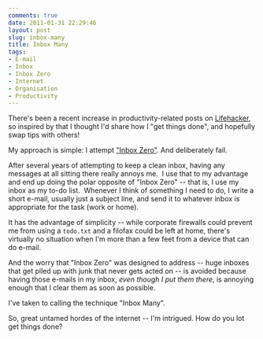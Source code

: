 ```yaml
---
comments: true
date: 2011-01-31 22:29:46
layout: post
slug: inbox-many
title: Inbox Many
tags:
- E-mail
- Inbox
- Inbox Zero
- Internet
- Organisation
- Productivity
---
```


There's been a recent increase in productivity-related posts on [Lifehacker](http://lifehacker.com/), so inspired by that I thought I'd share how I "get things done", and hopefully swap tips with others!

My approach is simple: I attempt ["Inbox Zero"](http://inboxzero.com/inboxzero/).  And deliberately fail.

After several years of attempting to keep a clean inbox, having any messages at all sitting there really annoys me.  I use that to my advantage and end up doing the polar opposite of "Inbox Zero" -- that is, I use my inbox as my to-do list.  Whenever I think of something I need to do, I write a short e-mail, usually just a subject line, and send it to whatever inbox is appropriate for the task (work or home).

It has the advantage of simplicity -- while corporate firewalls could prevent me from using a `todo.txt` and a filofax could be left at home, there's virtually no situation when I'm more than a few feet from a device that can do e-mail.

And the worry that "Inbox Zero" was designed to address -- huge inboxes that get piled up with junk that never gets acted on -- is avoided because having those e-mails in my inbox, _even though I put them there_, is annoying enough that I clear them as soon as possible.

I've taken to calling the technique "Inbox Many".

So, great untamed hordes of the internet -- I'm intrigued. How do you lot get things done?
